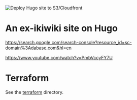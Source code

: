 ![Deploy Hugo site to S3/Cloudfront](https://github.com/kaihendry/dabase.com/workflows/Deploy%20Hugo%20site%20to%20S3/Cloudfront/badge.svg)

# An ex-ikiwiki site on Hugo

https://search.google.com/search-console?resource_id=sc-domain%3Adabase.com&hl=en

https://www.youtube.com/watch?v=PmbVccyFY7U

# Terraform

See the [terraform](terraform/) directory.
